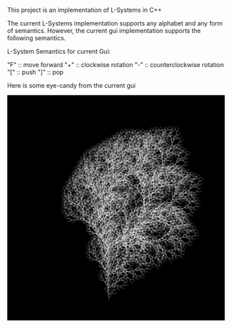 This project is an implementation of L-Systems in C++

The current L-Systems implementation supports any alphabet and
any form of semantics. However, the current gui implementation
supports the following semantics.

L-System Semantics for current Gui:

"F"    :: move forward
"+"    :: clockwise rotation
"-"    :: counterclockwise rotation
"["    :: push
"]"    :: pop

Here is some eye-candy from the current gui

![Alt text](fractaltree.png?raw=true "Title")
